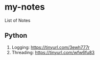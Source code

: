 # my-notes
List of Notes

Python
------

1. Logging: https://tinyurl.com/3ewh777r
2. Threading: https://tinyurl.com/wfw6fu83
   
